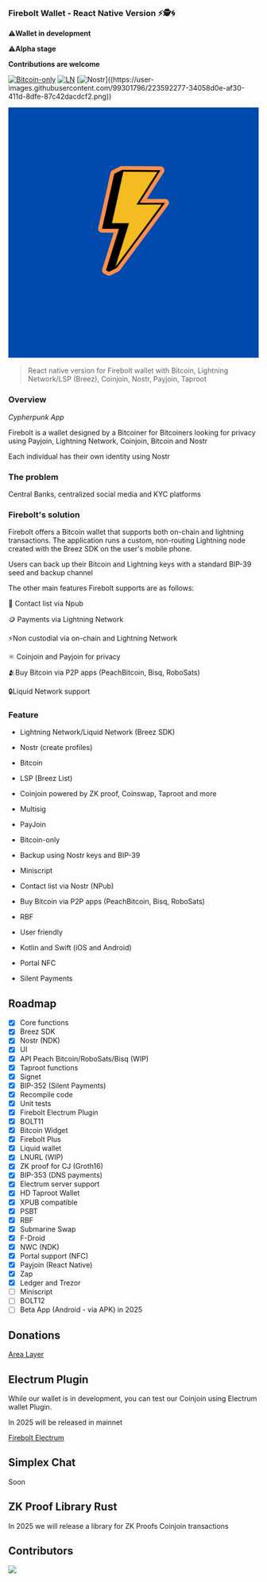 ### Firebolt Wallet - React Native Version ⚡🕵️🌀

⚠️**Wallet in development**

⚠️**Alpha stage**

**Contributions are welcome**

[![Bitcoin-only](https://img.shields.io/badge/bitcoin-only-FF9900?logo=bitcoin)](https://twentyone.world)
[![LN](https://img.shields.io/badge/lightning-792EE5?logo=lightning)](https://mempool.space/lightning)
[![Nostr](https://img.shields.io/badge/nostr-only-FF9900?)]((https://user-images.githubusercontent.com/99301796/223592277-34058d0e-af30-411d-8dfe-87c42dacdcf2.png))

![Banner](https://github.com/AreaLayer/FireBolt/raw/main/src/asset/firebolt_logo_readme.png)

>React native version for Firebolt wallet with Bitcoin, Lightning Network/LSP (Breez), Coinjoin, Nostr, Payjoin, Taproot

### Overview

*Cypherpunk App*

Firebolt is a wallet designed by a Bitcoiner for Bitcoiners looking for privacy using Payjoin, Lightning Network, Coinjoin, Bitcoin and Nostr

Each individual has their own identity using Nostr

### The problem

Central Banks, centralized social media and KYC platforms

### Firebolt's solution

Firebolt offers a Bitcoin wallet that supports both on-chain and lightning transactions. The application runs a custom, non-routing Lightning node created with the Breez SDK on the user's mobile phone. 

Users can back up their Bitcoin and Lightning keys with a standard BIP-39 seed and backup channel 

The other main features Firebolt supports are as follows:

📱 Contact list via Npub

🪙 Payments via Lightning Network

⚡Non custodial via on-chain and Lightning Network

⚛️ Coinjoin and Payjoin for privacy

🫂Buy Bitcoin via P2P apps (PeachBitcoin, Bisq, RoboSats)

🔒Liquid Network support

### Feature

- Lightning Network/Liquid Network (Breez SDK)

- Nostr (create profiles)

- Bitcoin

- LSP (Breez List)

- Coinjoin powered by ZK proof, Coinswap, Taproot and more

- Multisig 

- PayJoin

- Bitcoin-only

- Backup using Nostr keys and BIP-39

- Miniscript

- Contact list via Nostr (NPub)

- Buy Bitcoin via P2P apps (PeachBitcoin, Bisq, RoboSats)

- RBF

- User friendly

- Kotlin and Swift (iOS and Android)

- Portal NFC

- Silent Payments

## Roadmap

-  [x] Core functions
-  [x] Breez SDK 
-  [x] Nostr (NDK)
-  [x] UI 
-  [x] API Peach Bitcoin/RoboSats/Bisq (WIP)
-  [x] Taproot functions 
-  [x] Signet
-  [x] BIP-352 (Silent Payments)
-  [x] Recompile code
-  [x] Unit tests
-  [x] Firebolt Electrum Plugin
-  [x] BOLT11 
-  [x] Bitcoin Widget
-  [x] Firebolt Plus
-  [x] Liquid wallet
-  [x] LNURL (WIP)
-  [x] ZK proof for CJ (Groth16)
-  [x] BIP-353 (DNS payments)
-  [x] Electrum server support
-  [x] HD Taproot Wallet
-  [x] XPUB compatible
-  [x] PSBT
-  [x] RBF
-  [x] Submarine Swap
-  [x] F-Droid
-  [X] NWC (NDK)
-  [x] Portal support (NFC)
-  [x] Payjoin (React Native)
-  [x] Zap 
-  [x] Ledger and Trezor
-  [ ] Miniscript
-  [ ] BOLT12
-  [ ] Beta App (Android - via APK) in 2025

## Donations

[Area Layer](https://www.arealayer.net/donation)

## Electrum Plugin

While our wallet is in development, you can test our Coinjoin using Electrum wallet Plugin.

In 2025 will be released in mainnet 

[Firebolt Electrum](https://github.com/AreaLayer/firebolt-electrum)

## Simplex Chat

Soon

## ZK Proof Library Rust

In 2025 we will release a library for ZK Proofs Coinjoin transactions

## Contributors

<a align="center" href="https://github.com/AreaLayer/firebolt-react-native aphs/contributors">
  <img src="https://contrib.rocks/image?repo=AreaLayer/firebolt-react-native" />
</a>
